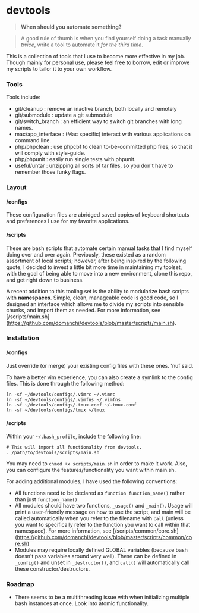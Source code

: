 # devtools
> **When should you automate something?**

> A good rule of thumb is when you find yourself doing a task manually *twice*, write a tool to automate it *for the third time*.

This is a collection of tools that I use to become more effective in my job. Though mainly for personal use,
please feel free to borrow, edit or improve my scripts to tailor it to your own workflow.

### Tools
Tools include:
- git/cleanup : remove an inactive branch, both locally and remotely
- git/submodule : update a git submodule
- git/switch_branch : an efficient way to switch git branches with long names.
- mac/app_interface : (Mac specific) interact with various applications on command line.
- php/phpclean : use phpcbf to clean to-be-committed php files, so that it will comply with style-guide.
- php/phpunit : easily run single tests with phpunit.
- useful/untar : unzipping all sorts of tar files, so you don't have to remember those funky flags.

### Layout
#### /configs
These configuration files are abridged saved copies of keyboard shortcuts and preferences I use for my favorite applications.

#### /scripts
These are bash scripts that automate certain manual tasks that I find myself doing over and over again. Previously, these
existed as a random assortment of local scripts; however, after being inspired by the following quote, I decided to invest
a little bit more time in maintaining my toolset, with the goal of being able to move into a new environment, clone this repo,
and get right down to business.

A recent addition to this tooling set is the ability to modularize bash scripts with **namespaces**. Simple, clean, manageable
code is good code, so I designed an interface which allows me to divide my scripts into sensible chunks, and import them
as needed. For more information, see [/scripts/main.sh] (https://github.com/domanchi/devtools/blob/master/scripts/main.sh).

### Installation
#### /configs
Just override (or merge) your existing config files with these ones. 'nuf said.

To have a better vim experience, you can also create a symlink to the config files.
This is done through the following method:

```
ln -sf ~/devtools/configs/.vimrc ~/.vimrc
ln -sf ~/devtools/configs/.vimfns ~/.vimfns
ln -sf ~/devtools/configs/.tmux.conf ~/.tmux.conf
ln -sf ~/devtools/configs/tmux ~/tmux
```

#### /scripts
Within your `~/.bash_profile`, include the following line:
```
# This will import all functionality from devtools.
. /path/to/devtools/scripts/main.sh
```

You may need to `chmod +x scripts/main.sh` in order to make it work. Also, you can configure the features/functionality you
want within main.sh.

For adding additional modules, I have used the following conventions:
- All functions need to be declared as `function function_name()` rather than just `function_name()`
- All modules should have two functions, `_usage()` and `_main()`. Usage will print a user-friendly message on how to use
the script, and main will be called automatically when you refer to the filename with `call` (unless you want to specifically
refer to the function you want to call within that namespace). For more information, see [/scripts/common/core.sh]
(https://github.com/domanchi/devtools/blob/master/scripts/common/core.sh)
- Modules may require locally defined GLOBAL variables (because bash doesn't pass variables around very well). These can be defined in `_config()` and unset in `_destructor()`, and `call()` will automatically call these constructor/destructors.

### Roadmap
- There seems to be a multithreading issue with when initializing multiple bash
instances at once. Look into atomic functionality.
